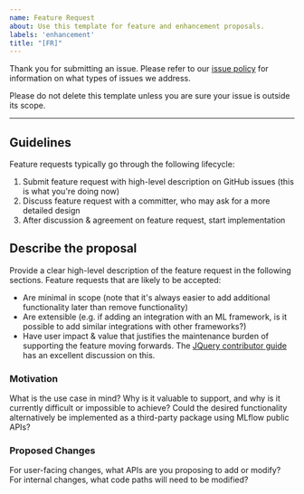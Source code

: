 ```yaml
---
name: Feature Request
about: Use this template for feature and enhancement proposals.
labels: 'enhancement'
title: "[FR]"
---
```

Thank you for submitting an issue. Please refer to our [issue policy](https://www.github.com/mlflow/mlflow/blob/master/ISSUE_POLICY.md)
for information on what types of issues we address.
  
Please do not delete this template unless you are sure your issue is outside its scope.

-------
## Guidelines

Feature requests typically go through the following lifecycle:

1. Submit feature request with high-level description on GitHub issues (this is what you're doing now)
2. Discuss feature request with a committer, who may ask for a more detailed design
3. After discussion & agreement on feature request, start implementation


## Describe the proposal
Provide a clear high-level description of the feature request in the following sections. Feature requests that are likely to be accepted:
* Are minimal in scope (note that it's always easier to add additional functionality later than remove functionality)
* Are extensible (e.g. if adding an integration with an ML framework, is it possible to add similar integrations with other frameworks?)
* Have user impact & value that justifies the maintenance burden of supporting the feature moving forwards. The [JQuery contributor guide](https://contribute.jquery.org/open-source/#contributing-something-new) has an excellent discussion on this.

### Motivation
What is the use case in mind?  Why is it valuable to support, and why is it currently difficult or impossible to achieve? Could the desired functionality alternatively be implemented as a third-party package using MLflow public APIs? 

### Proposed Changes
For user-facing changes, what APIs are you proposing to add or modify? For internal changes, what code paths will need to be modified? 
